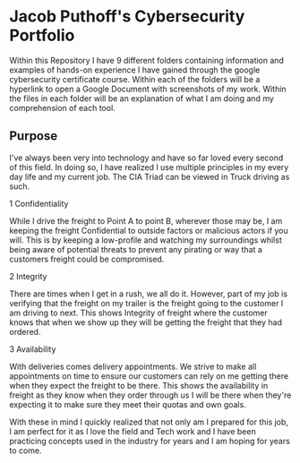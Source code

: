 # **Jacob Puthoff's Cybersecurity Portfolio**

Within this Repository I have 9 different folders containing information and examples of hands-on experience I have gained through the google cybersecurity certificate course. Within each of the folders will be a hyperlink to open a Google Document with screenshots of my work. Within the files in each folder will be an explanation of what I am doing and my comprehension of each tool. 

## **Purpose**

I've always been very into technology and have so far loved every second of this field. In doing so, I have realized I use multiple principles in my every day life and my current job. The CIA Triad can be viewed in Truck driving as such. 

1 Confidentiality

While I drive the freight to Point A to point B, wherever those may be, I am keeping the freight Confidential to outside factors or malicious actors if you will. This is by keeping a low-profile and watching my surroundings whilst being aware of potential threats to prevent any pirating or way that a customers freight could be compromised.

2 Integrity

There are times when I get in a rush, we all do it. However, part of my job is verifying that the freight on my trailer is the freight going to the customer I am driving to next. This shows Integrity of freight where the customer knows that when we show up they will be getting the freight that they had ordered. 

3 Availability

With deliveries comes delivery appointments. We strive to make all appointments on time to ensure our customers can rely on me getting there when they expect the freight to be there. This shows the availability in freight as they know when they order through us I will be there when they're expecting it to make sure they meet their quotas and own goals.

With these in mind I quickly realized that not only am I prepared for this job, I am perfect for it as I love the field and Tech work and I have been practicing concepts used in the industry for years and I am hoping for years to come. 
